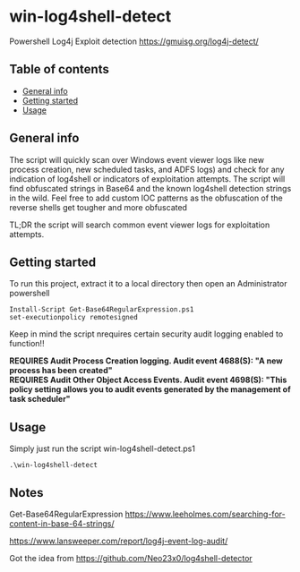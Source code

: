 # win-log4shell-detect
Powershell Log4j Exploit detection
https://gmuisg.org/log4j-detect/
## Table of contents
* [General info](#general-info)
* [Getting started](#getting-started)
* [Usage](#usage)

## General info
The script will quickly scan over Windows event viewer logs like new process creation, new scheduled tasks, and ADFS logs) and check for any indication of log4shell or indicators of exploitation attempts. The script will find obfuscated strings in Base64 and the known log4shell detection strings in the wild. Feel free to add custom IOC patterns as the obfuscation of the reverse shells get tougher and more obfuscated

TL;DR the script will search common event viewer logs for exploitation attempts.
	
## Getting started
To run this project, extract it to a local directory then open an Administrator powershell<br />
```
Install-Script Get-Base64RegularExpression.ps1 
set-executionpolicy remotesigned
```
Keep in mind the script nrequires certain security audit logging enabled to function!!<br />

<b>REQUIRES Audit Process Creation logging. Audit event 4688(S): "A new process has been created"<br />
REQUIRES Audit Other Object Access Events. Audit event 4698(S): "This policy setting allows you to audit events generated by the management of task scheduler"</b><br />

## Usage
Simply just run the script win-log4shell-detect.ps1

```
.\win-log4shell-detect
```

## Notes

Get-Base64RegularExpression https://www.leeholmes.com/searching-for-content-in-base-64-strings/

https://www.lansweeper.com/report/log4j-event-log-audit/

Got the idea from https://github.com/Neo23x0/log4shell-detector
